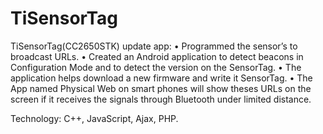 # TiSensorTag

TiSensorTag(CC2650STK) update app: 
•	Programmed the sensor’s to broadcast URLs.
•	Created an Android application to detect beacons in Configuration Mode and to detect the version on the SensorTag. 
•	The application helps download a new firmware and write it SensorTag. 
•	The App named Physical Web on smart phones will show theses URLs on the screen if it receives the signals through Bluetooth under limited distance.

Technology: C++, JavaScript, Ajax, PHP.

